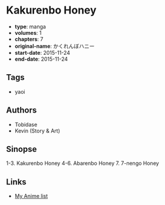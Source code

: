 # Kakurenbo Honey

-   **type**: manga
-   **volumes**: 1
-   **chapters**: 7
-   **original-name**: かくれんぼハニー
-   **start-date**: 2015-11-24
-   **end-date**: 2015-11-24

## Tags

-   yaoi

## Authors

-   Tobidase
-   Kevin (Story & Art)

## Sinopse

1-3. Kakurenbo Honey
4-6. Abarenbo Honey
7. 7-nengo Honey

## Links

-   [My Anime list](https://myanimelist.net/manga/101134/Kakurenbo_Honey)
